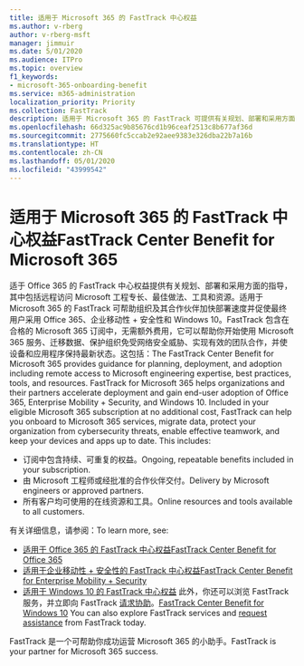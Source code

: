 ```yaml
---
title: 适用于 Microsoft 365 的 FastTrack 中心权益
ms.author: v-rberg
author: v-rberg-msft
manager: jimmuir
ms.date: 5/01/2020
ms.audience: ITPro
ms.topic: overview
f1_keywords:
- microsoft-365-onboarding-benefit
ms.service: m365-administration
localization_priority: Priority
ms.collection: FastTrack
description: 适用于 Microsoft 365 的 FastTrack 可提供有关规划、部署和采用方面的指导，其中包括远程访问 Microsoft 工程专长、最佳做法、工具和资源。适用于 Microsoft 365 的 FastTrack 可帮助组织及其合作伙伴加快部署速度并促使最终用户采用 Office 365、Windows 10 和企业移动性 + 安全性。
ms.openlocfilehash: 66d325ac9b85676cd1b96ceaf2513c8b677af36d
ms.sourcegitcommit: 2775660fc5ccab2e92aee9383e326dba22b7a16b
ms.translationtype: HT
ms.contentlocale: zh-CN
ms.lasthandoff: 05/01/2020
ms.locfileid: "43999542"
---
```

# <a name="fasttrack-center-benefit-for-microsoft-365"></a><span data-ttu-id="5037a-104">适用于 Microsoft 365 的 FastTrack 中心权益</span><span class="sxs-lookup"><span data-stu-id="5037a-104">FastTrack Center Benefit for Microsoft 365</span></span>

<span data-ttu-id="5037a-p102">适于 Office 365 的 FastTrack 中心权益提供有关规划、部署和采用方面的指导，其中包括远程访问 Microsoft 工程专长、最佳做法、工具和资源。适用于 Microsoft 365 的 FastTrack 可帮助组织及其合作伙伴加快部署速度并促使最终用户采用 Office 365、企业移动性 + 安全性和 Windows 10。FastTrack 包含在合格的 Microsoft 365 订阅中，无需额外费用，它可以帮助你开始使用 Microsoft 365 服务、迁移数据、保护组织免受网络安全威胁、实现有效的团队合作，并使设备和应用程序保持最新状态。这包括：</span><span class="sxs-lookup"><span data-stu-id="5037a-p102">The FastTrack Center Benefit for Microsoft 365 provides guidance for planning, deployment, and adoption including remote access to Microsoft engineering expertise, best practices, tools, and resources. FastTrack for Microsoft 365 helps organizations and their partners accelerate deployment and gain end-user adoption of Office 365, Enterprise Mobility + Security, and Windows 10. Included in your eligible Microsoft 365 subscription at no additional cost, FastTrack can help you onboard to Microsoft 365 services, migrate data, protect your organization from cybersecurity threats, enable effective teamwork, and keep your devices and apps up to date. This includes:</span></span>

- <span data-ttu-id="5037a-109">订阅中包含持续、可重复的权益。</span><span class="sxs-lookup"><span data-stu-id="5037a-109">Ongoing, repeatable benefits included in your subscription.</span></span>
- <span data-ttu-id="5037a-110">由 Microsoft 工程师或经批准的合作伙伴交付。</span><span class="sxs-lookup"><span data-stu-id="5037a-110">Delivery by Microsoft engineers or approved partners.</span></span>
- <span data-ttu-id="5037a-111">所有客户均可使用的在线资源和工具。</span><span class="sxs-lookup"><span data-stu-id="5037a-111">Online resources and tools available to all customers.</span></span>
  
<span data-ttu-id="5037a-112">有关详细信息，请参阅：</span><span class="sxs-lookup"><span data-stu-id="5037a-112">To learn more, see:</span></span>

- [<span data-ttu-id="5037a-113">适用于 Office 365 的 FastTrack 中心权益</span><span class="sxs-lookup"><span data-stu-id="5037a-113">FastTrack Center Benefit for Office 365</span></span>](O365-fasttrack-benefit-for-office-365.md) 
- [<span data-ttu-id="5037a-114">适用于企业移动性 + 安全性的 FastTrack 中心权益</span><span class="sxs-lookup"><span data-stu-id="5037a-114">FastTrack Center Benefit for Enterprise Mobility + Security</span></span>](EMS-fasttrack-benefit-for-EMS.md)
- <span data-ttu-id="5037a-115">[适用于 Windows 10 的 FastTrack 中心权益](Win-10-fasttrack-benefit-for-Windows-10.md) 此外，你还可以浏览 FastTrack 服务，并立即向 FastTrack [请求协助](https://go.microsoft.com/fwlink/p/?LinkId=2003903)。</span><span class="sxs-lookup"><span data-stu-id="5037a-115">[FastTrack Center Benefit for Windows 10](Win-10-fasttrack-benefit-for-Windows-10.md) You can also explore FastTrack services and [request assistance](https://go.microsoft.com/fwlink/p/?LinkId=2003903) from FastTrack today.</span></span>

<span data-ttu-id="5037a-116">FastTrack 是一个可帮助你成功运营 Microsoft 365 的小助手。</span><span class="sxs-lookup"><span data-stu-id="5037a-116">FastTrack is your partner for Microsoft 365 success.</span></span>
  